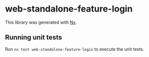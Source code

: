 # web-standalone-feature-login

This library was generated with [Nx](https://nx.dev).

## Running unit tests

Run `nx test web-standalone-feature-login` to execute the unit tests.
